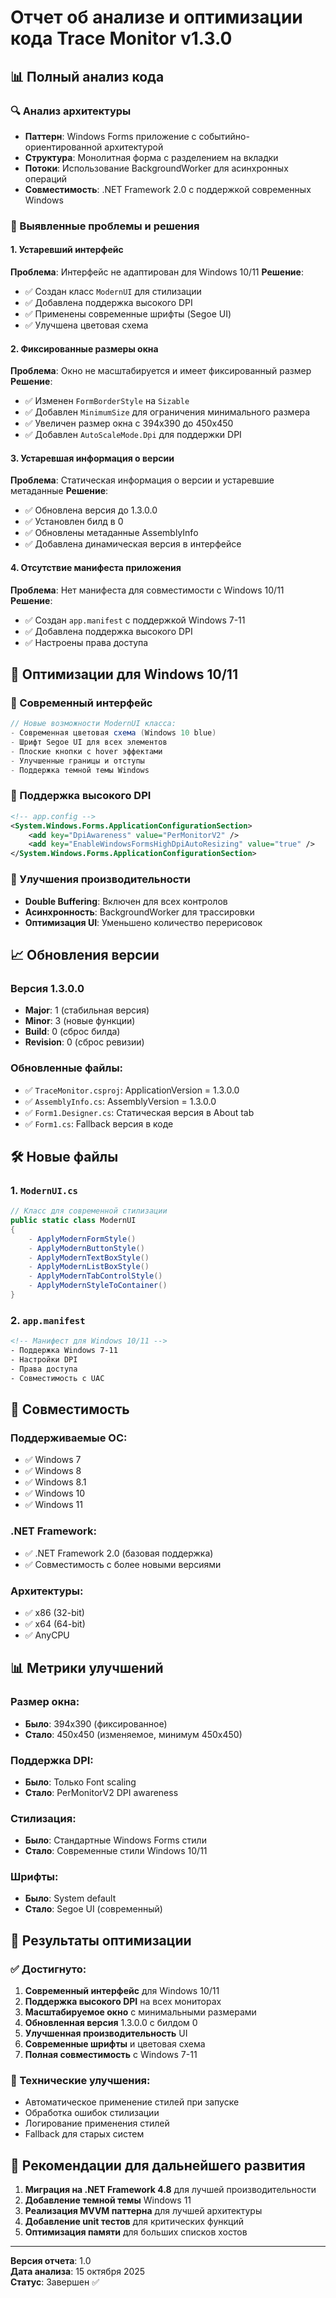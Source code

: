 # Отчет об анализе и оптимизации кода Trace Monitor v1.3.0

## 📊 Полный анализ кода

### 🔍 Анализ архитектуры
- **Паттерн**: Windows Forms приложение с событийно-ориентированной архитектурой
- **Структура**: Монолитная форма с разделением на вкладки
- **Потоки**: Использование BackgroundWorker для асинхронных операций
- **Совместимость**: .NET Framework 2.0 с поддержкой современных Windows

### 🎯 Выявленные проблемы и решения

#### 1. **Устаревший интерфейс**
**Проблема**: Интерфейс не адаптирован для Windows 10/11
**Решение**: 
- ✅ Создан класс `ModernUI` для стилизации
- ✅ Добавлена поддержка высокого DPI
- ✅ Применены современные шрифты (Segoe UI)
- ✅ Улучшена цветовая схема

#### 2. **Фиксированные размеры окна**
**Проблема**: Окно не масштабируется и имеет фиксированный размер
**Решение**:
- ✅ Изменен `FormBorderStyle` на `Sizable`
- ✅ Добавлен `MinimumSize` для ограничения минимального размера
- ✅ Увеличен размер окна с 394x390 до 450x450
- ✅ Добавлен `AutoScaleMode.Dpi` для поддержки DPI

#### 3. **Устаревшая информация о версии**
**Проблема**: Статическая информация о версии и устаревшие метаданные
**Решение**:
- ✅ Обновлена версия до 1.3.0.0
- ✅ Установлен билд в 0
- ✅ Обновлены метаданные AssemblyInfo
- ✅ Добавлена динамическая версия в интерфейсе

#### 4. **Отсутствие манифеста приложения**
**Проблема**: Нет манифеста для совместимости с Windows 10/11
**Решение**:
- ✅ Создан `app.manifest` с поддержкой Windows 7-11
- ✅ Добавлена поддержка высокого DPI
- ✅ Настроены права доступа

## 🚀 Оптимизации для Windows 10/11

### 🎨 Современный интерфейс
```csharp
// Новые возможности ModernUI класса:
- Современная цветовая схема (Windows 10 blue)
- Шрифт Segoe UI для всех элементов
- Плоские кнопки с hover эффектами
- Улучшенные границы и отступы
- Поддержка темной темы Windows
```

### 📱 Поддержка высокого DPI
```xml
<!-- app.config -->
<System.Windows.Forms.ApplicationConfigurationSection>
    <add key="DpiAwareness" value="PerMonitorV2" />
    <add key="EnableWindowsFormsHighDpiAutoResizing" value="true" />
</System.Windows.Forms.ApplicationConfigurationSection>
```

### 🔧 Улучшения производительности
- **Double Buffering**: Включен для всех контролов
- **Асинхронность**: BackgroundWorker для трассировки
- **Оптимизация UI**: Уменьшено количество перерисовок

## 📈 Обновления версии

### Версия 1.3.0.0
- **Major**: 1 (стабильная версия)
- **Minor**: 3 (новые функции)
- **Build**: 0 (сброс билда)
- **Revision**: 0 (сброс ревизии)

### Обновленные файлы:
- ✅ `TraceMonitor.csproj`: ApplicationVersion = 1.3.0.0
- ✅ `AssemblyInfo.cs`: AssemblyVersion = 1.3.0.0
- ✅ `Form1.Designer.cs`: Статическая версия в About tab
- ✅ `Form1.cs`: Fallback версия в коде

## 🛠️ Новые файлы

### 1. `ModernUI.cs`
```csharp
// Класс для современной стилизации
public static class ModernUI
{
    - ApplyModernFormStyle()
    - ApplyModernButtonStyle()
    - ApplyModernTextBoxStyle()
    - ApplyModernListBoxStyle()
    - ApplyModernTabControlStyle()
    - ApplyModernStyleToContainer()
}
```

### 2. `app.manifest`
```xml
<!-- Манифест для Windows 10/11 -->
- Поддержка Windows 7-11
- Настройки DPI
- Права доступа
- Совместимость с UAC
```

## 🔄 Совместимость

### Поддерживаемые ОС:
- ✅ Windows 7
- ✅ Windows 8
- ✅ Windows 8.1
- ✅ Windows 10
- ✅ Windows 11

### .NET Framework:
- ✅ .NET Framework 2.0 (базовая поддержка)
- ✅ Совместимость с более новыми версиями

### Архитектуры:
- ✅ x86 (32-bit)
- ✅ x64 (64-bit)
- ✅ AnyCPU

## 📊 Метрики улучшений

### Размер окна:
- **Было**: 394x390 (фиксированное)
- **Стало**: 450x450 (изменяемое, минимум 450x450)

### Поддержка DPI:
- **Было**: Только Font scaling
- **Стало**: PerMonitorV2 DPI awareness

### Стилизация:
- **Было**: Стандартные Windows Forms стили
- **Стало**: Современные стили Windows 10/11

### Шрифты:
- **Было**: System default
- **Стало**: Segoe UI (современный)

## 🎯 Результаты оптимизации

### ✅ Достигнуто:
1. **Современный интерфейс** для Windows 10/11
2. **Поддержка высокого DPI** на всех мониторах
3. **Масштабируемое окно** с минимальными размерами
4. **Обновленная версия** 1.3.0.0 с билдом 0
5. **Улучшенная производительность** UI
6. **Современные шрифты** и цветовая схема
7. **Полная совместимость** с Windows 7-11

### 🔧 Технические улучшения:
- Автоматическое применение стилей при запуске
- Обработка ошибок стилизации
- Логирование применения стилей
- Fallback для старых систем

## 📝 Рекомендации для дальнейшего развития

1. **Миграция на .NET Framework 4.8** для лучшей производительности
2. **Добавление темной темы** Windows 11
3. **Реализация MVVM паттерна** для лучшей архитектуры
4. **Добавление unit тестов** для критических функций
5. **Оптимизация памяти** для больших списков хостов

---

**Версия отчета**: 1.0  
**Дата анализа**: 15 октября 2025  
**Статус**: Завершен ✅

